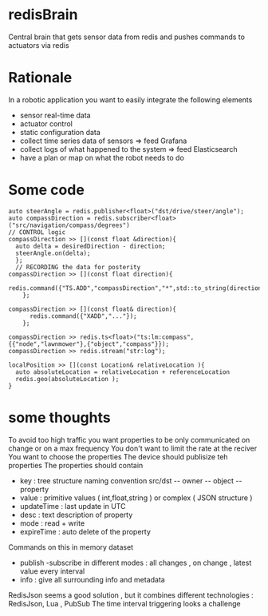 # redisBrain
Central brain that gets sensor data from redis and pushes commands to actuators via redis 

# Rationale
In a robotic application you want to easily integrate the following elements
- sensor real-time data
- actuator control
- static configuration data
- collect time series data of sensors => feed Grafana
- collect logs of what happened to the system => feed Elasticsearch
- have a plan or map on what the robot needs to do

# Some code
```
auto steerAngle = redis.publisher<float>("dst/drive/steer/angle");
auto compassDirection = redis.subscriber<float>("src/navigation/compass/degrees") 
// CONTROL logic 
compassDirection >> [](const float &direction){
  auto delta = desiredDirection - direction;
  steerAngle.on(delta);
  };
  // RECORDING the data for posterity
compassDirection >> [](const float direction){
    redis.command({"TS.ADD","compassDirection","*",std::to_string(direction),"LABELS","node","compass","unit","degrees"});
    };
    
compassDirection >> [](const float& direction){
      redis.command({"XADD","..."});
    };

compassDirection >> redis.ts<float>("ts:lm:compass",{{"node","lawnmower"},{"object","compass"}});
compassDirection >> redis.stream("str:log");

localPosition >> [](const Location& relativeLocation ){
  auto absoluteLocation = relativeLocation + referenceLocation
  redis.geo(absoluteLocation );
}
```

# some thoughts 
To avoid too high traffic you want properties to be only communicated on change or on a max frequency
You don't want to limit the rate at the reciver
You want to choose the properties
The device should publisize teh properties
The properties should contain 
- key         : tree structure naming convention src/dst -- owner -- object -- property
- value       : primitive values ( int,float,string ) or complex ( JSON structure )
- updateTime  : last update in UTC
- desc        : text description of property
- mode        : read + write 
- expireTime  : auto delete of the property

Commands on this in memory dataset
- publish
-subscribe in different modes : all changes , on change , latest value every interval
- info : give all surrounding info and metadata

RedisJson seems a good solution , but it combines different technologies : RedisJson, Lua , PubSub 
The time interval triggering looks a challenge 



